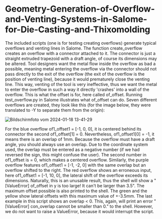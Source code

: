 # Geometry-Generation-of-Overflow-and-Venting-Systems-in-Salome-for-Die-Casting-and-Thixomolding

The included scripts (one is for testing creating overflows) generate typical overflows and venting lines in Salome. The function create_overflow creates an overflow with a connector attached to it. The connector is just a straight extruded trapezoid with a draft angle, of course its dimensions may be altered. Tool designers want the metal flow inside the overflow as bad a possible, meaning metal entering the overflow via the connector should not pass directly to the exit of the overflow (the exit of the overflow is the position of venting line), because it would prematurely close the venting line. This way, venting of the tool is very ineffective, thus we want the metal to enter the overflow in such a way it directly 'crashes' into a wall of the overflow. This is what the offset is for, here called of_offset. Running test_overflow.py in Salome illustrates what of_offset can do. Seven different overflows are created, they look like this (for the image below, they were translated to -Y to separate them from the origin):

![Bildschirmfoto vom 2024-01-18 13-41-29](https://github.com/emefff/Geometry-Generation-of-Overflow-and-Venting-Systems-in-Salome-for-Die-Casting-and-Thixomolding/assets/89903493/1e62e905-b724-4cea-8719-9bcca49d4e33)

For the blue overflow of1_offset1 = [-1, 0, 0], it is centered behind its connector the second of1_offset[1] = 0. Nevertheless, of1_offset1[0] = -1, it means there is an overlap of 1mm. Because the overflow must have a draft angle, you should always use an overlap. Due to the coordinate system used, the overlap must be entered as a negative number (if we had reversed the sign, this might confuse the user). The second number in of1_offset is = 0, which makes a centered overflow. Similarly, the purple overflow features of1_offset1 = [-1, -2, 0] with the same overlap but an overflow shifted to the right. 
The red overflow shows an erroneous input, here of1_offset1 = [-1, 10, 0], the lateral shift of the overflow exceeds its dimensions. Naturally, this is an unusable result, thus the shell will show a "[ValueError] of_offset in y is too large! It can't be larger than  3.5". The maximum offset possible is also printed to the shell. 
The green and the yellow show lateral offsets with this maximum value of +-3.5mm. The last example in this script shows an overlap < 0. This, again, will print an error "[ValueError] con_overlap cannot be smaller than 0." to the shell. However, we do not want to raise a ValueError, because it would interrupt the script.
